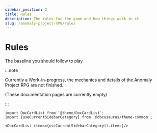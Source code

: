 ```yaml
---
sidebar_position: 2
title: Rules 
description: The rules for the game and how things work in it
slug: /anomaly-project-RPG/rules
---
```


# Rules
The baseline you should follow to play.

:::note

Currently a Work-in-progress, the mechanics and details of the Anomaly Project RPG are not finished.

(These documentation pages are currently empty)

:::

```mdx-code-block
import DocCardList from '@theme/DocCardList';
import {useCurrentSidebarCategory} from '@docusaurus/theme-common';

<DocCardList items={useCurrentSidebarCategory().items}/>
```